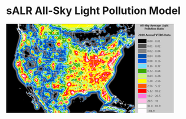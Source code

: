 # sALR All-Sky Light Pollution Model

<img src="data/sALR_2020_Layout.png?raw=true" alt="2020 sALR Model" width="90%"/>